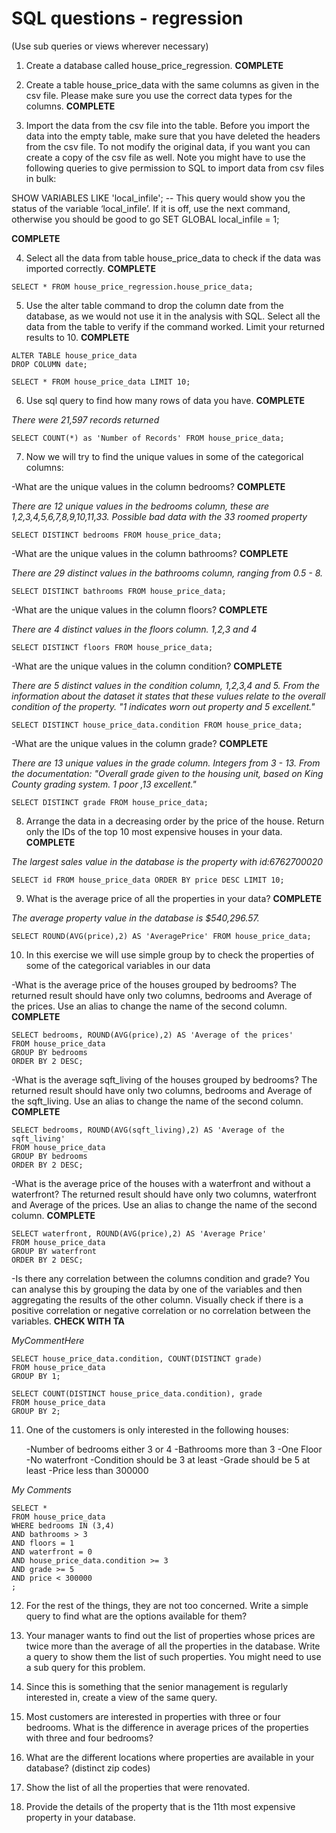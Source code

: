 # SQL questions - regression

(Use sub queries or views wherever necessary)

1. Create a database called house_price_regression. **COMPLETE**

2. Create a table house_price_data with the same columns as given in the csv file. Please make sure you use the correct data types for the columns.  **COMPLETE**

3. Import the data from the csv file into the table. Before you import the data into the empty table, make sure that you have deleted the headers from the csv file. To not modify the original data, if you want you can create a copy of the csv file as well. Note you might have to use the following queries to give permission to SQL to import data from csv files in bulk:

SHOW VARIABLES LIKE 'local_infile'; -- This query would show you the status of the variable ‘local_infile’. If it is off, use the next command, otherwise you should be good to go
SET GLOBAL local_infile = 1;

**COMPLETE**


4. Select all the data from table house_price_data to check if the data was imported correctly. **COMPLETE**
```
SELECT * FROM house_price_regression.house_price_data;
```

5. Use the alter table command to drop the column date from the database, as we would not use it in the analysis with SQL. Select all the data from the table to verify if the command worked. Limit your returned results to 10. **COMPLETE**

```
ALTER TABLE house_price_data
DROP COLUMN date;

SELECT * FROM house_price_data LIMIT 10;
```

6. Use sql query to find how many rows of data you have. **COMPLETE**

*There were 21,597 records returned*

```
SELECT COUNT(*) as 'Number of Records' FROM house_price_data;
```

7. Now we will try to find the unique values in some of the categorical columns:

-What are the unique values in the column bedrooms? **COMPLETE**
    
*There are 12 unique values in the bedrooms column, these are 1,2,3,4,5,6,7,8,9,10,11,33. Possible bad data with the 33 roomed property*
    
``` '*.sql'
SELECT DISTINCT bedrooms FROM house_price_data;
```
       
-What are the unique values in the column bathrooms? **COMPLETE**
      
*There are 29 distinct values in the bathrooms column, ranging from 0.5 - 8.*
    
```
SELECT DISTINCT bathrooms FROM house_price_data; 
```
    
-What are the unique values in the column floors? **COMPLETE**
   
*There are 4 distinct values in the floors column. 1,2,3 and 4*
    
```
SELECT DISTINCT floors FROM house_price_data;
```
    
-What are the unique values in the column condition? **COMPLETE**
   
*There are 5 distinct values in the condition column, 1,2,3,4 and 5. From the information about the dataset it states that these vulues relate to the overall condition of the property. "1 indicates worn out property and 5 excellent."*
    
```
SELECT DISTINCT house_price_data.condition FROM house_price_data;
```

-What are the unique values in the column grade? **COMPLETE**

*There are 13 unique values in the grade column. Integers from 3 - 13. From the documentation: "Overall grade given to the housing unit, based on King County grading system. 1 poor ,13 excellent."*
    
```
SELECT DISTINCT grade FROM house_price_data;
```
    
8. Arrange the data in a decreasing order by the price of the house. Return only the IDs of the top 10 most expensive houses in your data. **COMPLETE**

*The largest sales value in the database is the property with id:6762700020*

```
SELECT id FROM house_price_data ORDER BY price DESC LIMIT 10;
```

9. What is the average price of all the properties in your data? **COMPLETE**

*The average property value in the database is $540,296.57.*

```
SELECT ROUND(AVG(price),2) AS 'AveragePrice' FROM house_price_data;
```


10. In this exercise we will use simple group by to check the properties of some of the categorical variables in our data

-What is the average price of the houses grouped by bedrooms? The returned result should have only two columns, bedrooms and Average of the prices. Use an alias to change the name of the second column. **COMPLETE**

```
SELECT bedrooms, ROUND(AVG(price),2) AS 'Average of the prices'
FROM house_price_data
GROUP BY bedrooms
ORDER BY 2 DESC;
```
    
-What is the average sqft_living of the houses grouped by bedrooms? The returned result should have only two columns, bedrooms and Average of the sqft_living. Use an alias to change the name of the second column. **COMPLETE**

```
SELECT bedrooms, ROUND(AVG(sqft_living),2) AS 'Average of the sqft_living'
FROM house_price_data
GROUP BY bedrooms
ORDER BY 2 DESC;
```
    
-What is the average price of the houses with a waterfront and without a waterfront? The returned result should have only two columns, waterfront and Average of the prices. Use an alias to change the name of the second column. **COMPLETE**

```
SELECT waterfront, ROUND(AVG(price),2) AS 'Average Price'
FROM house_price_data
GROUP BY waterfront
ORDER BY 2 DESC;
```
    
-Is there any correlation between the columns condition and grade? You can analyse this by grouping the data by one of the variables and then aggregating the results of the other column. Visually check if there is a positive correlation or negative correlation or no correlation between the variables. **CHECK WITH TA**

*MyCommentHere*

```
SELECT house_price_data.condition, COUNT(DISTINCT grade)
FROM house_price_data
GROUP BY 1;

SELECT COUNT(DISTINCT house_price_data.condition), grade
FROM house_price_data
GROUP BY 2;
```

11. One of the customers is only interested in the following houses:

    -Number of bedrooms either 3 or 4
    -Bathrooms more than 3
    -One Floor
    -No waterfront
    -Condition should be 3 at least
    -Grade should be 5 at least
    -Price less than 300000
    
*My Comments*

```
SELECT * 
FROM house_price_data
WHERE bedrooms IN (3,4)
AND bathrooms > 3
AND floors = 1
AND waterfront = 0
AND house_price_data.condition >= 3
AND grade >= 5
AND price < 300000
;
```

12. For the rest of the things, they are not too concerned. Write a simple query to find what are the options available for them?

13. Your manager wants to find out the list of properties whose prices are twice more than the average of all the properties in the database. Write a query to show them the list of such properties. You might need to use a sub query for this problem.

14. Since this is something that the senior management is regularly interested in, create a view of the same query.

15. Most customers are interested in properties with three or four bedrooms. What is the difference in average prices of the properties with three and four bedrooms?

16. What are the different locations where properties are available in your database? (distinct zip codes)

17. Show the list of all the properties that were renovated.

18. Provide the details of the property that is the 11th most expensive property in your database.
